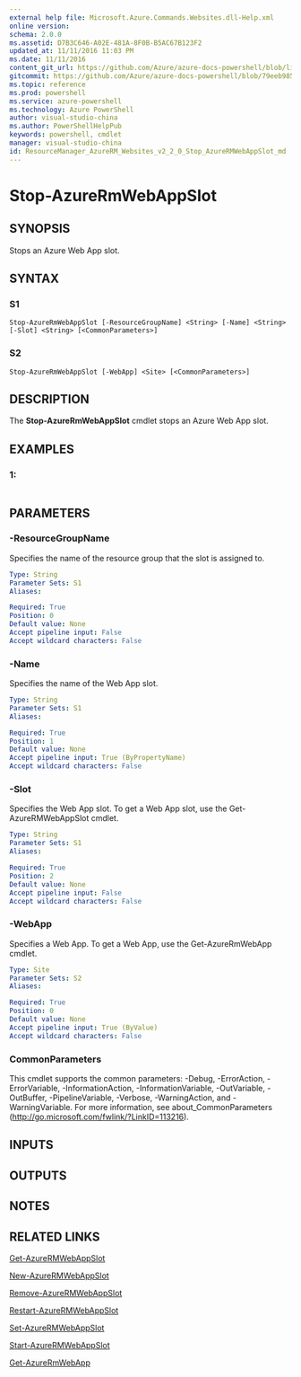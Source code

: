 ```yaml
---
external help file: Microsoft.Azure.Commands.Websites.dll-Help.xml
online version: 
schema: 2.0.0
ms.assetid: D7B3C646-A02E-481A-8F0B-B5AC67B123F2
updated_at: 11/11/2016 11:03 PM
ms.date: 11/11/2016
content_git_url: https://github.com/Azure/azure-docs-powershell/blob/live/azureps-cmdlets-docs/ResourceManager/AzureRM.Websites/v2.2.0/Stop-AzureRMWebAppSlot.md
gitcommit: https://github.com/Azure/azure-docs-powershell/blob/79eeb985ea480979357fb4695832a0c3d29a48bf/azureps-cmdlets-docs/ResourceManager/AzureRM.Websites/v2.2.0/Stop-AzureRMWebAppSlot.md
ms.topic: reference
ms.prod: powershell
ms.service: azure-powershell
ms.technology: Azure PowerShell
author: visual-studio-china
ms.author: PowerShellHelpPub
keywords: powershell, cmdlet
manager: visual-studio-china
id: ResourceManager_AzureRM_Websites_v2_2_0_Stop_AzureRMWebAppSlot_md
---
```


# Stop-AzureRmWebAppSlot

## SYNOPSIS
Stops an Azure Web App slot.

## SYNTAX

### S1
```
Stop-AzureRmWebAppSlot [-ResourceGroupName] <String> [-Name] <String> [-Slot] <String> [<CommonParameters>]
```

### S2
```
Stop-AzureRmWebAppSlot [-WebApp] <Site> [<CommonParameters>]
```

## DESCRIPTION
The **Stop-AzureRmWebAppSlot** cmdlet stops an Azure Web App slot.

## EXAMPLES

### 1:
```

```

## PARAMETERS

### -ResourceGroupName
Specifies the name of the resource group that the slot is assigned to.

```yaml
Type: String
Parameter Sets: S1
Aliases: 

Required: True
Position: 0
Default value: None
Accept pipeline input: False
Accept wildcard characters: False
```

### -Name
Specifies the name of the Web App slot.

```yaml
Type: String
Parameter Sets: S1
Aliases: 

Required: True
Position: 1
Default value: None
Accept pipeline input: True (ByPropertyName)
Accept wildcard characters: False
```

### -Slot
Specifies the Web App slot.
To get a Web App slot, use the Get-AzureRMWebAppSlot cmdlet.

```yaml
Type: String
Parameter Sets: S1
Aliases: 

Required: True
Position: 2
Default value: None
Accept pipeline input: False
Accept wildcard characters: False
```

### -WebApp
Specifies a Web App.
To get a Web App, use the Get-AzureRmWebApp cmdlet.

```yaml
Type: Site
Parameter Sets: S2
Aliases: 

Required: True
Position: 0
Default value: None
Accept pipeline input: True (ByValue)
Accept wildcard characters: False
```

### CommonParameters
This cmdlet supports the common parameters: -Debug, -ErrorAction, -ErrorVariable, -InformationAction, -InformationVariable, -OutVariable, -OutBuffer, -PipelineVariable, -Verbose, -WarningAction, and -WarningVariable. For more information, see about_CommonParameters (http://go.microsoft.com/fwlink/?LinkID=113216).

## INPUTS

## OUTPUTS

## NOTES

## RELATED LINKS

[Get-AzureRMWebAppSlot](xref:ResourceManager/AzureRM.Websites/v2.2.0/Get-AzureRMWebAppSlot.md)

[New-AzureRMWebAppSlot](xref:ResourceManager/AzureRM.Websites/v2.2.0/New-AzureRMWebAppSlot.md)

[Remove-AzureRMWebAppSlot](xref:ResourceManager/AzureRM.Websites/v2.2.0/Remove-AzureRMWebAppSlot.md)

[Restart-AzureRMWebAppSlot](xref:ResourceManager/AzureRM.Websites/v2.2.0/Restart-AzureRMWebAppSlot.md)

[Set-AzureRMWebAppSlot](xref:ResourceManager/AzureRM.Websites/v2.2.0/Set-AzureRMWebAppSlot.md)

[Start-AzureRMWebAppSlot](xref:ResourceManager/AzureRM.Websites/v2.2.0/Start-AzureRMWebAppSlot.md)

[Get-AzureRmWebApp](xref:ResourceManager/AzureRM.Websites/v2.2.0/Get-AzureRmWebApp.md)


